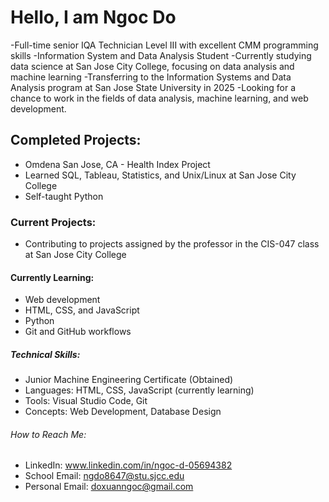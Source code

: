 # Hello, I am Ngoc Do
-Full-time senior IQA Technician Level III with excellent CMM programming skills
-Information System and Data Analysis Student
-Currently studying data science at San Jose City College, focusing on data analysis and machine learning
-Transferring to the Information Systems and Data Analysis program at San Jose State University in 2025
-Looking for a chance to work in the fields of data analysis, machine learning, and web development.

## Completed Projects:
- Omdena San Jose, CA - Health Index Project
- Learned SQL, Tableau, Statistics, and Unix/Linux at San Jose City College
- Self-taught Python
  
### Current Projects:
- Contributing to projects assigned by the professor in the CIS-047 class at San Jose City College

#### Currently Learning:
- Web development
- HTML, CSS, and JavaScript
- Python
- Git and GitHub workflows

##### Technical Skills:
- Junior Machine Engineering Certificate (Obtained)
- Languages: HTML, CSS, JavaScript (currently learning)
- Tools: Visual Studio Code, Git
- Concepts: Web Development, Database Design
  
###### How to Reach Me:
- LinkedIn: www.linkedin.com/in/ngoc-d-05694382
- School Email: ngdo8647@stu.sjcc.edu
- Personal Email: doxuanngoc@gmail.com
